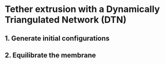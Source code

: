 # Tether extrusion with a Dynamically Triangulated Network (DTN)

## 1. Generate initial configurations

## 2. Equilibrate the membrane
